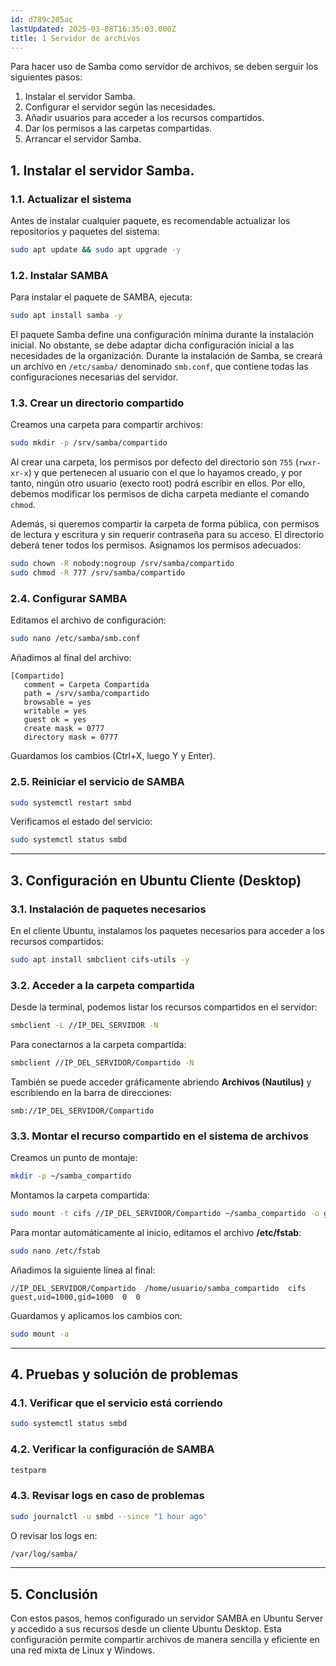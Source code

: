 ```yaml
---
id: d789c205ac
lastUpdated: 2025-03-08T16:35:03.000Z
title: 1 Servidor de archivos
---
```

Para hacer uso de Samba como servidor de archivos, se deben serguir los siguientes pasos:
1. Instalar el servidor Samba.
2. Configurar el servidor según las necesidades.
3. Añadir usuarios para acceder a los recursos compartidos.
4. Dar los permisos a las carpetas compartidas.
5. Arrancar el servidor Samba.

## 1. Instalar el servidor Samba.

### 1.1. Actualizar el sistema

Antes de instalar cualquier paquete, es recomendable actualizar los repositorios y paquetes del sistema:

```bash
sudo apt update && sudo apt upgrade -y
```

### 1.2. Instalar SAMBA

Para instalar el paquete de SAMBA, ejecuta:

```bash
sudo apt install samba -y
```

El paquete Samba define una configuración mínima durante la instalación inicial. No obstante, se debe adaptar dicha configuración inicial a las necesidades de la organización. Durante la instalación de Samba, se creará un archivo en ``/etc/samba/`` denominado ``smb.conf``, que contiene todas las configuraciones necesarias del servidor.

### 1.3. Crear un directorio compartido

Creamos una carpeta para compartir archivos:

```bash
sudo mkdir -p /srv/samba/compartido
```

Al crear una carpeta, los permisos por defecto del directorio son ``755`` (``rwxr-xr-x``) y que pertenecen al usuario con el que lo hayamos creado, y por tanto, ningún otro usuario (execto root) podrá escribir en ellos. Por ello, debemos modificar los permisos de dicha carpeta mediante el comando ``chmod``.

Además, si queremos compartir la carpeta de forma pública, con permisos de lectura y escritura y sin requerir contraseña para su acceso. El directorio deberá tener todos los permisos.
Asignamos los permisos adecuados:

```bash
sudo chown -R nobody:nogroup /srv/samba/compartido
sudo chmod -R 777 /srv/samba/compartido

```

### 2.4. Configurar SAMBA

Editamos el archivo de configuración:

```bash
sudo nano /etc/samba/smb.conf

```

Añadimos al final del archivo:

```
[Compartido]
   comment = Carpeta Compartida
   path = /srv/samba/compartido
   browsable = yes
   writable = yes
   guest ok = yes
   create mask = 0777
   directory mask = 0777

```

Guardamos los cambios (Ctrl+X, luego Y y Enter).

### 2.5. Reiniciar el servicio de SAMBA

```bash
sudo systemctl restart smbd

```

Verificamos el estado del servicio:

```bash
sudo systemctl status smbd

```

----------

## 3. Configuración en Ubuntu Cliente (Desktop)

### 3.1. Instalación de paquetes necesarios

En el cliente Ubuntu, instalamos los paquetes necesarios para acceder a los recursos compartidos:

```bash
sudo apt install smbclient cifs-utils -y

```

### 3.2. Acceder a la carpeta compartida

Desde la terminal, podemos listar los recursos compartidos en el servidor:

```bash
smbclient -L //IP_DEL_SERVIDOR -N

```

Para conectarnos a la carpeta compartida:

```bash
smbclient //IP_DEL_SERVIDOR/Compartido -N

```

También se puede acceder gráficamente abriendo **Archivos (Nautilus)** y escribiendo en la barra de direcciones:

```
smb://IP_DEL_SERVIDOR/Compartido

```

### 3.3. Montar el recurso compartido en el sistema de archivos

Creamos un punto de montaje:

```bash
mkdir -p ~/samba_compartido

```

Montamos la carpeta compartida:

```bash
sudo mount -t cifs //IP_DEL_SERVIDOR/Compartido ~/samba_compartido -o guest,uid=$(id -u),gid=$(id -g)

```

Para montar automáticamente al inicio, editamos el archivo **/etc/fstab**:

```bash
sudo nano /etc/fstab

```

Añadimos la siguiente línea al final:

```
//IP_DEL_SERVIDOR/Compartido  /home/usuario/samba_compartido  cifs  guest,uid=1000,gid=1000  0  0

```

Guardamos y aplicamos los cambios con:

```bash
sudo mount -a

```

----------

## 4. Pruebas y solución de problemas

### 4.1. Verificar que el servicio está corriendo

```bash
sudo systemctl status smbd

```

### 4.2. Verificar la configuración de SAMBA

```bash
testparm

```

### 4.3. Revisar logs en caso de problemas

```bash
sudo journalctl -u smbd --since "1 hour ago"

```

O revisar los logs en:

```bash
/var/log/samba/

```

----------

## 5. Conclusión

Con estos pasos, hemos configurado un servidor SAMBA en Ubuntu Server y accedido a sus recursos desde un cliente Ubuntu Desktop. Esta configuración permite compartir archivos de manera sencilla y eficiente en una red mixta de Linux y Windows.
<!--stackedit_data:
eyJoaXN0b3J5IjpbMjAyMTIzMDMyNV19
-->
